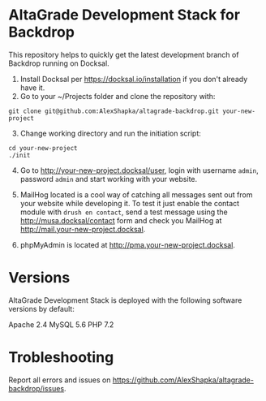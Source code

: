 # AltaGrade Development Stack for Backdrop
This repository helps to quickly get the latest development branch of Backdrop running on Docksal.

1. Install Docksal per https://docksal.io/installation if you don't already have it.
2. Go to your ~/Projects folder and clone the repository with:

```
git clone git@github.com:AlexShapka/altagrade-backdrop.git your-new-project
```

3. Change working directory and run the initiation script:

```
cd your-new-project
./init
```

4. Go to http://your-new-project.docksal/user, login with username `admin`, password `admin` and start working with your website.

5. MailHog located is a cool way of catching all messages sent out from your website while developing it. To test it just enable the contact module with `drush en contact`, send a test message using the http://musa.docksal/contact form and check you MailHog at http://mail.your-new-project.docksal.

6. phpMyAdmin is located at http://pma.your-new-project.docksal.

# Versions

AltaGrade Development Stack is deployed with the following software versions by default:

Apache 2.4
MySQL 5.6
PHP 7.2

# Trobleshooting

Report all errors and issues on https://github.com/AlexShapka/altagrade-backdrop/issues.
